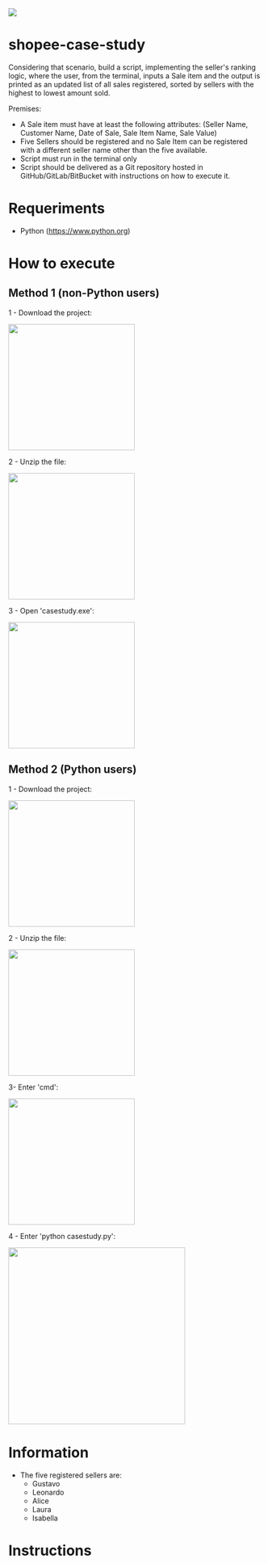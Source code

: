 <img src="https://img.shields.io/badge/python%20-%2314354C.svg?&style=for-the-badge&logo=python&logoColor=white"/>

# shopee-case-study
Considering that scenario, build a script, implementing the seller's ranking logic, where the user, from the terminal, inputs a Sale item and the output is printed as an updated list of all sales registered, sorted by sellers with the highest to lowest amount sold.

Premises:
- A Sale item must have at least the following attributes: (Seller Name, Customer Name, Date of Sale, Sale Item Name, Sale Value)
- Five Sellers should be registered and no Sale Item can be registered with a different seller name other than the five available.
- Script must run in the terminal only
- Script should be delivered as a Git repository hosted in GitHub/GitLab/BitBucket with instructions on how to execute it.

# Requeriments
- Python (https://www.python.org)

# How to execute

## Method 1 (non-Python users)
1 - Download the project:

<img src ="https://github.com/GusSMoraes/shopee-case-study/blob/main/images/1.png?raw=true" width="250">

2 - Unzip the file:

<img src ="https://github.com/GusSMoraes/shopee-case-study/blob/main/images/2.png?raw=true" width="250">

3 - Open 'casestudy.exe':

<img src ="https://github.com/GusSMoraes/shopee-case-study/blob/main/images/3.png?raw=true" width="250">

## Method 2 (Python users)
1 - Download the project:

<img src ="https://github.com/GusSMoraes/shopee-case-study/blob/main/images/1.png?raw=true" width="250">

2 - Unzip the file:

<img src ="https://github.com/GusSMoraes/shopee-case-study/blob/main/images/2.png?raw=true" width="250">

3- Enter 'cmd':

<img src ="https://github.com/GusSMoraes/shopee-case-study/blob/main/images/4.png?raw=true" width="250">

4 - Enter 'python casestudy.py':

<img src ="https://github.com/GusSMoraes/shopee-case-study/blob/main/images/5.png?raw=true" width="350">

# Information

- The five registered sellers are:
  - Gustavo
  - Leonardo
  - Alice
  - Laura
  - Isabella
  
# Instructions
